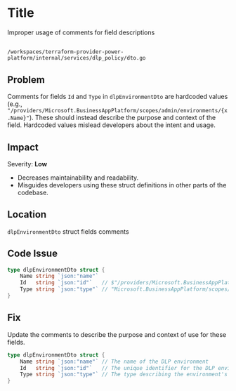 # Title

Improper usage of comments for field descriptions

##

`/workspaces/terraform-provider-power-platform/internal/services/dlp_policy/dto.go`

## Problem

Comments for fields `Id` and `Type` in `dlpEnvironmentDto` are hardcoded values (e.g., `"/providers/Microsoft.BusinessAppPlatform/scopes/admin/environments/{x.Name}"`). These should instead describe the purpose and context of the field. Hardcoded values mislead developers about the intent and usage.

## Impact

Severity: **Low**

- Decreases maintainability and readability.
- Misguides developers using these struct definitions in other parts of the codebase.

## Location

`dlpEnvironmentDto` struct fields comments

## Code Issue

```go
type dlpEnvironmentDto struct {
	Name string `json:"name"`
	Id   string `json:"id"`   // $"/providers/Microsoft.BusinessAppPlatform/scopes/admin/environments/{x.Name}",.
	Type string `json:"type"` // "Microsoft.BusinessAppPlatform/scopes/environments".
}
```

## Fix

Update the comments to describe the purpose and context of use for these fields.

```go
type dlpEnvironmentDto struct {
	Name string `json:"name"` // The name of the DLP environment
	Id   string `json:"id"`   // The unique identifier for the DLP environment
	Type string `json:"type"` // The type describing the environment's scope
}
```